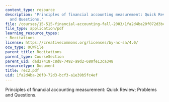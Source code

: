 ```yaml
---
content_type: resource
description: 'Principles of financial accounting measurement: Quick Review; Problems
  and Questions.'
file: /courses/15-515-financial-accounting-fall-2003/1fa2d4ba20f072d3bcf3a1e39b5fc4ef_rec2.pdf
file_type: application/pdf
learning_resource_types:
- Recitations
license: https://creativecommons.org/licenses/by-nc-sa/4.0/
ocw_type: OCWFile
parent_title: Recitations
parent_type: CourseSection
parent_uid: dad27418-c8d8-7492-a9d2-680fe13ca348
resourcetype: Document
title: rec2.pdf
uid: 1fa2d4ba-20f0-72d3-bcf3-a1e39b5fc4ef
---
```

Principles of financial accounting measurement: Quick Review; Problems and Questions.